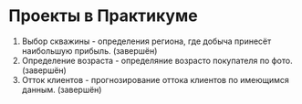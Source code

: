 # Проекты в Практикуме
1. Выбор скважины - определения региона, где добыча принесёт наибольшую прибыль. (завершён) 
2. Определение возраста - определяние возрасто покупателя по фото. (завершён) 
3. Отток клиентов - прогнозирование оттока клиентов по имеющимся данным. (завершён) 
